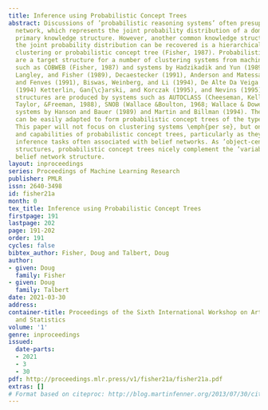 ```yaml
---
title: Inference using Probabilistic Concept Trees
abstract: Discussions of ’probabilistic reasoning systems’ often presuppose a belief
  network, which represents the joint probability distribution of a domain, as the
  primary knowledge structure. However, another common knowledge structure from which
  the joint probability distribution can be recovered is a hierarchical probabilistic
  clustering or probabilistic concept tree (Fisher, 1987). Probabilistic concept trees
  are a target structure for a number of clustering systems from machine learning
  such as COBWEB (Fisher, 1987) and systems by Hadzikadik and Yun (1989), Gennari,
  Langley, and Fisher (1989), Decaestecker (1991), Anderson and Matessa (1991), Reich
  and Fenves (1991), Biswas, Weinberg, and Li (1994), De Alte Da Veiga (1994), Kilander
  (1994) Ketterlin, Gan{\c}arski, and Korczak (1995), and Nevins (1995). Related probabilistic
  structures are produced by systems such as AUTOCLASS (Cheeseman, Kelly, Self, Stutz,
  Taylor, &Freeman, 1988), SNOB (Wallace &Boulton, 1968; Wallace & Dowe, 1994) , and
  systems by Hanson and Bauer (1989) and Martin and Billman (1994). These systems
  can be easily adapted to form probabilistic concept trees of the type we describe.
  This paper will not focus on clustering systems \emph{per se}, but on characteristics
  and capabilities of probabilistic concept trees, particularly as they relate to
  inference tasks often associated with belief networks. As ’object-centered’ knowledge
  structures, probabilistic concept trees nicely complement the ’variable-centered’,
  belief network structure.
layout: inproceedings
series: Proceedings of Machine Learning Research
publisher: PMLR
issn: 2640-3498
id: fisher21a
month: 0
tex_title: Inference using Probabilistic Concept Trees
firstpage: 191
lastpage: 202
page: 191-202
order: 191
cycles: false
bibtex_author: Fisher, Doug and Talbert, Doug
author:
- given: Doug
  family: Fisher
- given: Doug
  family: Talbert
date: 2021-03-30
address:
container-title: Proceedings of the Sixth International Workshop on Artificial Intelligence
  and Statistics
volume: '1'
genre: inproceedings
issued:
  date-parts:
  - 2021
  - 3
  - 30
pdf: http://proceedings.mlr.press/v1/fisher21a/fisher21a.pdf
extras: []
# Format based on citeproc: http://blog.martinfenner.org/2013/07/30/citeproc-yaml-for-bibliographies/
---
```

